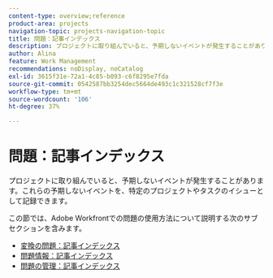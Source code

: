 ```yaml
---
content-type: overview;reference
product-area: projects
navigation-topic: projects-navigation-topic
title: 問題：記事インデックス
description: プロジェクトに取り組んでいると、予期しないイベントが発生することがあります。これらの予期しないイベントは、特定のプロジェクトまたはタスクのイシューとしてログに記録できます。 この節では、Adobe Workfrontでのイシューの使用方法について説明する次のサブセクションを含みます。
author: Alina
feature: Work Management
recommendations: noDisplay, noCatalog
exl-id: 3615f31e-72a1-4c85-b093-c6f8295e7fda
source-git-commit: 0542587bb3254dec5664de493c1c321528cf7f3e
workflow-type: tm+mt
source-wordcount: '106'
ht-degree: 37%

---
```


# 問題：記事インデックス

<!--Audited: 08/2025-->

プロジェクトに取り組んでいると、予期しないイベントが発生することがあります。これらの予期しないイベントを、特定のプロジェクトやタスクのイシューとして記録できます。

この節では、Adobe Workfrontでの問題の使用方法について説明する次のサブセクションを含みます。

* [ 変換の問題：記事インデックス ](../../manage-work/issues/convert-issues/convert-issues-overview.md)
* [ 問題情報：記事インデックス ](../../manage-work/issues/issue-information/issue-info-overview.md)
* [問題の管理：記事インデックス](../../manage-work/issues/manage-issues/manage-issues-overview.md)
